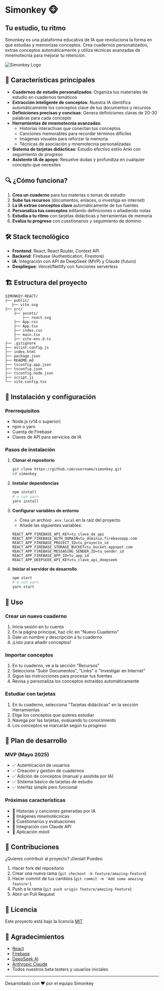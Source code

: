 # Simonkey 🐵

## Tu estudio, tu ritmo

Simonkey es una plataforma educativa de IA que revoluciona la forma en que estudias y memorizas conceptos. Crea cuadernos personalizados, extrae conceptos automáticamente y utiliza técnicas avanzadas de mnemotecnia para mejorar tu retención.

![Simonkey Logo](public/assets/images/simon-mascot.png)

## 🚀 Características principales

- **Cuadernos de estudio personalizados**: Organiza tus materiales de estudio en cuadernos temáticos
- **Extracción inteligente de conceptos**: Nuestra IA identifica automáticamente los conceptos clave de tus documentos y recursos
- **Definiciones precisas y concisas**: Genera definiciones claras de 20-30 palabras para cada concepto
- **Herramientas de mnemotecnia avanzadas**:
  - Historias interactivas que conectan tus conceptos
  - Canciones memorables para recordar términos difíciles
  - Imágenes visuales para reforzar la memoria
  - Técnicas de asociación y mnemotecnia personalizadas
- **Sistema de tarjetas didácticas**: Estudio efectivo estilo Anki con seguimiento de progreso
- **Asistente IA de apoyo**: Resuelve dudas y profundiza en cualquier concepto que necesites

## 🔍 ¿Cómo funciona?

1. **Crea un cuaderno** para tus materias o temas de estudio
2. **Sube tus recursos** (documentos, enlaces, o investiga en internet)
3. **La IA extrae conceptos clave** automáticamente de tus fuentes
4. **Personaliza tus conceptos** editando definiciones o añadiendo notas
5. **Estudia a tu ritmo** con tarjetas didácticas y herramientas de memoria
6. **Evalúa tu progreso** con cuestionarios y seguimiento de dominio

## 🛠️ Stack tecnológico

- **Frontend**: React, React Router, Context API
- **Backend**: Firebase (Authentication, Firestore)
- **IA**: Integración con API de DeepSeek (MVP) y Claude (futuro)
- **Despliegue**: Vercel/Netlify con funciones serverless

## 🏗️ Estructura del proyecto

```
SIMONKEY-REACT/
├── public/
   ├── vite.svg
├── src/
    ├── assets/
        ├── react.svg   
    ├── App.css
    ├── App.tsx
    ├── index.css
    ├── main.tsx
    ├── vite-env.d.ts
├── .gitignore
├── eslint.config.js
├── index.html    
├── package.json   
├── README.md          
├── tsconfig.app.json
├── tsconfig.json
├── tsconfig.node.json
├── script.js          
└── vite.config.tss              
```

## 🚀 Instalación y configuración

### Prerrequisitos
- Node.js (v14 o superior)
- npm o yarn
- Cuenta de Firebase
- Claves de API para servicios de IA

### Pasos de instalación

1. **Clonar el repositorio**
   ```bash
   git clone https://github.com/username/simonkey.git
   cd simonkey
   ```

2. **Instalar dependencias**
   ```bash
   npm install
   # o con yarn
   yarn install
   ```

3. **Configurar variables de entorno**
   - Crea un archivo `.env.local` en la raíz del proyecto
   - Añade las siguientes variables:
   ```
   REACT_APP_FIREBASE_API_KEY=tu_clave_de_api
   REACT_APP_FIREBASE_AUTH_DOMAIN=tu_dominio.firebaseapp.com
   REACT_APP_FIREBASE_PROJECT_ID=tu_proyecto_id
   REACT_APP_FIREBASE_STORAGE_BUCKET=tu_bucket.appspot.com
   REACT_APP_FIREBASE_MESSAGING_SENDER_ID=tu_sender_id
   REACT_APP_FIREBASE_APP_ID=tu_app_id
   REACT_APP_DEEPSEEK_API_KEY=tu_clave_api_deepseek
   ```

4. **Iniciar el servidor de desarrollo**
   ```bash
   npm start
   # o con yarn
   yarn start
   ```

## 📝 Uso

### Crear un nuevo cuaderno
1. Inicia sesión en tu cuenta
2. En la página principal, haz clic en "Nuevo Cuaderno"
3. Dale un nombre y descripción a tu cuaderno
4. ¡Listo para añadir conceptos!

### Importar conceptos
1. En tu cuaderno, ve a la sección "Recursos"
2. Selecciona "Subir Documentos", "Links" o "Investigar en Internet"
3. Sigue las instrucciones para procesar tus fuentes
4. Revisa y personaliza los conceptos extraídos automáticamente

### Estudiar con tarjetas
1. En tu cuaderno, selecciona "Tarjetas didácticas" en la sección Herramientas
2. Elige los conceptos que quieres estudiar
3. Navega por las tarjetas, evaluando tu conocimiento
4. Los conceptos se marcarán según tu progreso

## 🌱 Plan de desarrollo

### MVP (Mayo 2025)
- ✅ Autenticación de usuarios
- ✅ Creación y gestión de cuadernos
- ✅ Adición de conceptos (manual y asistida por IA)
- ✅ Sistema básico de tarjetas de estudio
- ✅ Interfaz simple pero funcional

### Próximas características
- 🔄 Historias y canciones generadas por IA
- 🔄 Imágenes mnemotécnicas
- 🔄 Cuestionarios y evaluaciones
- 🔄 Integración con Claude API
- 🔄 Aplicación móvil

## 👥 Contribuciones

¿Quieres contribuir al proyecto? ¡Genial! Puedes:

1. Hacer fork del repositorio
2. Crear una nueva rama (`git checkout -b feature/amazing-feature`)
3. Hacer commit de tus cambios (`git commit -m 'Add some amazing feature'`)
4. Push a la rama (`git push origin feature/amazing-feature`)
5. Abrir un Pull Request

## 📄 Licencia

Este proyecto está bajo la licencia [MIT](LICENSE)

## 🙏 Agradecimientos

- [React](https://reactjs.org/)
- [Firebase](https://firebase.google.com/)
- [DeepSeek AI](https://deepseek.ai/)
- [Anthropic Claude](https://www.anthropic.com/)
- Todos nuestros beta testers y usuarios iniciales

---

Desarrollado con ❤️ por el equipo Simonkey
